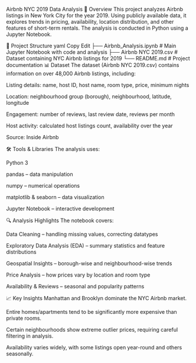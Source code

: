 Airbnb NYC 2019 Data Analysis
📌 Overview
This project analyzes Airbnb listings in New York City for the year 2019. Using publicly available data, it explores trends in pricing, availability, location distribution, and other features of short-term rentals. The analysis is conducted in Python using a Jupyter Notebook.

📂 Project Structure
yaml
Copy
Edit
├── Airbnb_Analysis.ipynb   # Main Jupyter Notebook with code and analysis
├── Airbnb NYC 2019.csv     # Dataset containing NYC Airbnb listings for 2019
└── README.md               # Project documentation
📊 Dataset
The dataset (Airbnb NYC 2019.csv) contains information on over 48,000 Airbnb listings, including:

Listing details: name, host ID, host name, room type, price, minimum nights

Location: neighbourhood group (borough), neighbourhood, latitude, longitude

Engagement: number of reviews, last review date, reviews per month

Host activity: calculated host listings count, availability over the year

Source: Inside Airbnb

🛠️ Tools & Libraries
The analysis uses:

Python 3

pandas – data manipulation

numpy – numerical operations

matplotlib & seaborn – data visualization

Jupyter Notebook – interactive development

🔍 Analysis Highlights
The notebook covers:

Data Cleaning – handling missing values, correcting datatypes

Exploratory Data Analysis (EDA) – summary statistics and feature distributions

Geospatial Insights – borough-wise and neighbourhood-wise trends

Price Analysis – how prices vary by location and room type

Availability & Reviews – seasonal and popularity patterns

📈 Key Insights
Manhattan and Brooklyn dominate the NYC Airbnb market.

Entire homes/apartments tend to be significantly more expensive than private rooms.

Certain neighbourhoods show extreme outlier prices, requiring careful filtering in analysis.

Availability varies widely, with some listings open year-round and others seasonally.
